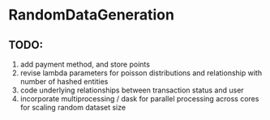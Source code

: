 # RandomDataGeneration

## TODO:
1. add payment method, and store points
2. revise lambda parameters for poisson distributions and relationship with number of hashed entities
3. code underlying relationships between transaction status and user
4. incorporate multiprocessing / dask for parallel processing across cores for scaling random dataset size